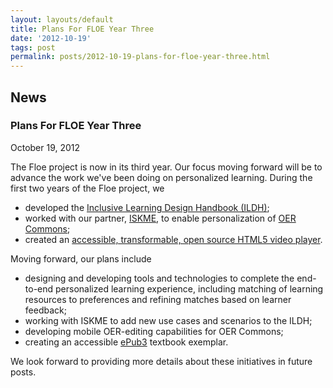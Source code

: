 ```yaml
---
layout: layouts/default
title: Plans For FLOE Year Three
date: '2012-10-19'
tags: post
permalink: posts/2012-10-19-plans-for-floe-year-three.html
---
```

<article class="floe-content floe-news-item">
                <h2> News </h2>
                <h3>Plans For FLOE Year Three</h3>
                <time class="floe-date" datetime="2012-10-19">October 19, 2012</time>
                <p>
                    The Floe project is now in its third year. Our focus moving forward will be to advance the work we've been doing on personalized learning. During the first two years of the Floe project, we
                </p>
                <ul>
                    <li>
                        developed the <a href="http://handbook.floeproject.org/">Inclusive Learning Design Handbook (ILDH)</a>;
                    </li>
                    <li>
                        worked with our partner, <a href="http://www.iskme.org/">ISKME</a>, to enable personalization of <a href="http://www.oercommons.org/">OER Commons</a>;
                    </li>
                    <li>
                        created an <a href="https://build.fluidproject.org/videoPlayer/demos/Mammals.html">accessible, transformable, open source HTML5 video player</a>.
                    </li>
                </ul>
                <p>
                    Moving forward, our plans include
                </p>
                <ul>
                    <li>
                        designing and developing tools and technologies to complete the end-to-end personalized learning experience, including matching of learning resources to preferences and refining matches based on learner feedback;
                    </li>
                    <li>
                        working with ISKME to add new use cases and scenarios to the ILDH;
                    </li>
                    <li>
                        developing mobile OER-editing capabilities for OER Commons;
                    </li>
                    <li>
                        creating an accessible <a href="http://idpf.org/epub/30">ePub3</a> textbook exemplar.
                    </li>
                </ul>
                <p>
                    We look forward to providing more details about these initiatives in future posts.
                </p>
            </article>
